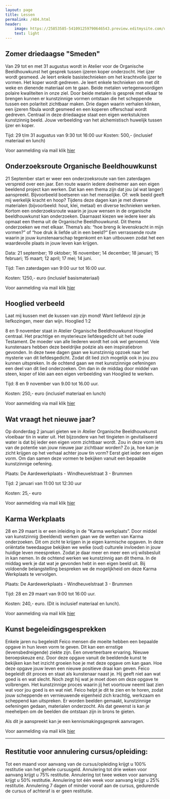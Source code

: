 ```yaml
---
layout: page
title: Lessen
permalink: /404.html
header:
    image: https://25853585-541091259790646543.preview.editmysite.com/uploads/2/5/8/5/25853585/lessen-4-kopie_orig.jpg
    text: light
---
```






## Zomer driedaagse "Smeden"

Van 29 tot en met 31 augustus wordt in Atelier voor de Organische Beeldhouwkunst het gesprek tussen ijzeren koper onderzocht.
Het ijzer wordt gesmeed. Je leert enkele basistechnieken om het krachtvolle ijzer te vormen.
Het koper wordt gedreven. Je leert enkele technieken om met dit weke en dienende materiaal om te gaan. Beide metalen vertegenwoordigen polaire kwaliteiten in onze ziel. Door beide metalen is gesprek met elkaar te brengen
kunnen er kunstzinnige vormen ontstaan die het scheppende tussen een polariteit zichtbaar maken.
Drie dagen waarin verhalen klinken, een ijzeren fibula wordt gesmeed en een koperen offerschaal wordt gedreven. Centraal in deze driedaagse staat een eigen
werkstuk/een kunstzinnig beeld. Jouw verbeelding van het alchemistisch huwelijk tussen ijzer en koper.

Tijd: 29 t/m 31 augustus van 9:30 tot 16:00 uur
Kosten: 500,- (inclusief materiaal en lunch)

Voor aanmelding via mail klik [hier](contact.md)


## Onderzoeksroute Organische Beeldhouwkunst

21 September start er weer een onderzoeksroute van tien
zaterdagen verspreid over een jaar. Een route waarin iedere
deelnemer aan een eigen beeldend project kan werken. Dat kan
een thema zijn dat jou (al wat langer) aanspreekt. Bijvoorbeeld
boetseren van het menselijke. Of: welk beeld geeft mij werkelijk
kracht en hoop? Tijdens deze dagen kan je met diverse materialen
(bijvoorbeeld: hout, klei, metaal) en diverse technieken werken.
Kortom een onderzoeksroute waarin je jouw wensen in de
organische beeldhouwkunst kan onderzoeken. Daarnaast kiezen
we iedere keer als opmaat een thema uit de Organische
Beeldhouwkunst. Dit thema onderzoeken we met elkaar. Thema’s
als: “hoe breng ik levenskracht in mijn vormen?” of “hoe druk ik
liefde uit in een beeld?“
Een verrassende route waarin je jouw kunstenaarschap tegenkomt
en kan uitbouwen zodat het een waardevolle plaats in jouw leven
kan krijgen.

Data: 21 september; 19 oktober; 16 november; 14 december;
18 januari; 15 februari; 15 maart; 12 april; 17 mei; 14 juni.

Tijd: Tien zaterdagen van 9:00 uur tot 16:00 uur.

Kosten: 1250,- euro (inclusief basismateriaal)

Voor aanmelding via mail klik [hier](contact.md)


## Hooglied verbeeld

Laat mij kussen met de kussen van zijn mond!
Want liefdevol zijn je liefkozingen, meer dan wijn.
Hooglied 1:2

8 en 9 november staat in Atelier Organische Beeldhouwkunst
Hooglied centraal. Het prachtige en mysterieuze liefdesgedicht uit
het oude Testament. De moeder van alle liederen wordt het ook
wel genoemd. Vele kunstenaars hebben deze beeldrijke poëzie als
een inspiratiebron gevonden. In deze twee dagen gaan we
kunstzinnig opzoek naar het mysterie van dit liefdesgedicht. Zodat
dit lied zich mogelijk ook in jou zou kunnen uitspreken.
In de ochtend gaan we met kunstzinnige oefeningen een deel van
dit lied onderzoeken. Om dan in de middag door middel van
steen, koper of klei aan een eigen verbeelding van Hooglied te
werken.

Tijd: 8 en 9 november van 9.00 tot 16.00 uur.

Kosten: 250,- euro (inclusief materiaal en lunch)

Voor aanmelding via mail klik [hier](contact.md)


## Wat vraagt het nieuwe jaar?

Op donderdag 2 januari gieten we in Atelier Organische
Beeldhouwkunst vloeibaar tin in water uit.
Het bijzondere van het tingieten in gevitaliseerd water is dat
bij ieder een eigen vorm zichtbaar wordt. Zou in deze vorm
iets van de potentie van jouw nieuwe jaar zichtbaar worden?
Zo ja, hoe kan je zicht krijgen op het verhaal achter jouw tin
vorm?
Eerst giet ieder een eigen vorm. Om dan samen deze vormen
te bekijken vanuit een bepaalde kunstzinnige oefening.

Plaats: De Aardewerkplaats - Windheuvelstraat 3 - Brummen

Tijd: 2 januari van 11:00 tot 12:30 uur

Kosten: 25,- euro

Voor aanmelding via mail klik [hier](contact.md)

## Karma Werkplaats 

28 en 29 maart is er een inleiding in de “Karma werkplaats”. Door
middel van kunstzinnig (beeldend) werken gaan we de wetten van
Karma onderzoeken. Dit om zicht te krijgen in je eigen karmische
opgaven.
In deze oriëntatie tweedaagse bekijken we welke (oud) culturele
invloeden in jouw huidige leven meespreken. Zodat je daar meer
en meer een vrij wilsbesluit in kan nemen.
In de ochtend werken we kunstzinnig aan dit thema. In de middag
werk je dat wat je gevonden hebt in een eigen beeld uit.
Bij voldoende belangstelling bespreken we de mogelijkheid om
deze Karma Werkplaats te vervolgen.

Plaats: De Aardewerkplaats - Windheuvelstraat 3 - Brummen

Tijd: 28 en 29 maart van 9:00 tot 16:00 uur.

Kosten: 240,- euro. (Dit is inclusief materiaal en lunch).

Voor aanmelding via mail klik [hier](contact.md)



## Kunst begeleidingsgesprekken

Enkele jaren nu begeleidt Feico mensen die moeite hebben een bepaalde opgave in hun leven vorm te geven. Dit kan een ernstige (levensbedreigende) ziekte zijn. Een onverteerbare ervaring. Nieuwe beroepskeuze enz.
Door deze opgave vanuit de beeldende kunst te bekijken kan het inzicht groeien hoe je met deze opgave om kan gaan. Hoe deze opgave jouw leven een nieuwe positieve draai kan geven.
Feico begeleidt dit proces en staat als kunstenaar naast je. Hij geeft niet aan wat goed is en wat slecht. Noch zegt hij wat je moet doen om deze opgave te volbrengen. Het kunstzinnige proces waarin jij het voortouw neemt laat zien wat voor jou goed is en wat niet. Feico helpt je dit te zien en te horen, zodat jouw scheppende en vernieuwende eigenheid zich krachtig, werkzaam en scheppend kan uitspreken.
Er worden beelden gemaakt, kunstzinnige oefeningen gedaan, materialen onderzocht. Als dat gewenst is kan je meehelpen om de beelden die ontstaan zijn in brons te gieten.

Als dit je aanspreekt kan je een kennismakingsgesprek aanvragen.

Voor aanmelding via mail klik [hier](contact.md)

_________

## Restitutie voor annulering cursus/opleiding:

Tot een maand voor aanvang van de cursus/opleiding krijgt u 100% restitutie van het gehele cursusgeld.
Annulering tot drie weken voor aanvang krijgt u 75% restitutie.
Annulering tot twee weken voor aanvang krijgt u 50% restitutie.
Annulering tot één week voor aanvang krijgt u 25% restitutie.
Annulering 7 dagen of minder vooraf aan de cursus, gedurende de cursus of achteraf is er geen restitutie.
